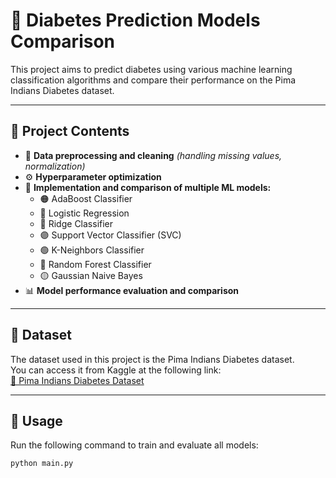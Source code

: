 # 🌟 Diabetes Prediction Models Comparison

This project aims to predict diabetes using various machine learning classification algorithms and compare their performance on the Pima Indians Diabetes dataset.

---

## 📌 Project Contents

- 🧹 **Data preprocessing and cleaning** *(handling missing values, normalization)*  
- ⚙️ **Hyperparameter optimization**  
- 🤖 **Implementation and comparison of multiple ML models:**
  - 🟠 AdaBoost Classifier
  - 🔴 Logistic Regression
  - 🔵 Ridge Classifier  
  - 🟣 Support Vector Classifier (SVC)  
  - 🟢 K-Neighbors Classifier  
  - 🌲 Random Forest Classifier  
  - 🟡 Gaussian Naive Bayes  
- 📊 **Model performance evaluation and comparison**

---

## 📁 Dataset

The dataset used in this project is the Pima Indians Diabetes dataset.  
You can access it from Kaggle at the following link:  
[🔗 Pima Indians Diabetes Dataset](https://www.kaggle.com/datasets/uciml/pima-indians-diabetes-database)

---

## 🚀 Usage

Run the following command to train and evaluate all models:

```bash
python main.py
